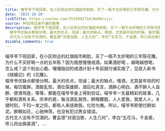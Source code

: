 ```yaml
---
title: 喵爷爷下班回家，在小区附近的红旗超市刷脸，买了一瓶不太好喝的三年陈花雕。为什么不买好喝一点的五年陈？因为我想慢慢戒酒，如果酒好喝 ，越喝越想喝，怎么戒...
date: '2023-10-20'
linkTitle: https://weibo.com/3515092710/NoM4Ccyjc
source: 种豆得瓜谢不谦的微博
description: 喵爷爷下班回家，在小区附近的红旗超市刷脸，买了一瓶不太好喝的三年陈花雕。为什么不买好喝一点的五年陈？因为我想慢慢戒酒，如果酒好喝 ，越喝越想喝，怎么戒？这个别出心裁、嘎嘎独创的戒酒计划十年前就付诸实施了，见收入新书《结婚记》的《花雕》。<br>
  喵爷爷优缺点都很分明，最大的优点，坦诚；最大的缺点，嗜酒，尤其是年轻的时候，每饮辄醉。酒能乱性，酒壮英雄胆，酒后吐真言，酒醉心明白、酒不醉人人自醉、使酒骂座，等等，都能在喵爷爷身上得到验证。喵爷爷一生最精彩的故事，几乎都和酒有关系。庆幸的是，每当酒乱我性，醉眼朦胧，人人爱我，我爱人人，关键时刻，千钧一发之际，都有人来拯救我，化险为夷。所以，喵爷爷即使烂醉如泥，醉眼如花，心驰神荡，也没有犯过男女错误。<br>
  古代文人没有不饮酒的。曹孟德“对酒当歌，人生几何”，李白“五花马，千金裘，呼儿将出换美酒”， ...
disable_comments: true
---
```

喵爷爷下班回家，在小区附近的红旗超市刷脸，买了一瓶不太好喝的三年陈花雕。为什么不买好喝一点的五年陈？因为我想慢慢戒酒，如果酒好喝 ，越喝越想喝，怎么戒？这个别出心裁、嘎嘎独创的戒酒计划十年前就付诸实施了，见收入新书《结婚记》的《花雕》。<br> 喵爷爷优缺点都很分明，最大的优点，坦诚；最大的缺点，嗜酒，尤其是年轻的时候，每饮辄醉。酒能乱性，酒壮英雄胆，酒后吐真言，酒醉心明白、酒不醉人人自醉、使酒骂座，等等，都能在喵爷爷身上得到验证。喵爷爷一生最精彩的故事，几乎都和酒有关系。庆幸的是，每当酒乱我性，醉眼朦胧，人人爱我，我爱人人，关键时刻，千钧一发之际，都有人来拯救我，化险为夷。所以，喵爷爷即使烂醉如泥，醉眼如花，心驰神荡，也没有犯过男女错误。<br> 古代文人没有不饮酒的。曹孟德“对酒当歌，人生几何”，李白“五花马，千金裘，呼儿将出换美酒”， ...